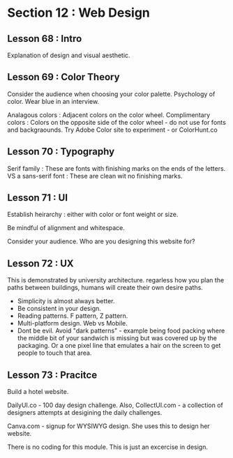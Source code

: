 # Section 12 : Web Design
## Lesson 68 : Intro

Explanation of design and visual aesthetic.

## Lesson 69 : Color Theory

Consider the audience when choosing your color palette. Psychology of color. Wear blue in an interview. 

Analagous colors : Adjacent colors on the color wheel. Complimentary colors : Colors on the opposite side of the color wheel - do not use for fonts and backgraounds. Try Adobe Color site to experiment - or ColorHunt.co

## Lesson 70 : Typography

Serif family : These are fonts with finishing marks on the ends of the letters. VS a sans-serif font : These are clean wit no finishing marks.

## Lesson 71 : UI

Establish heirarchy : either with color or font weight or size.

Be mindful of alignment and whitespace.

Consider your audience. Who are you designing this website for?

## Lesson 72 : UX

This is demonstrated by university architecture. regarless how you plan the paths between buildings, humans will create their own desire paths.

- Simplicity is almost always better.
- Be consistent in your design.
- Reading patterns. F pattern, Z pattern.
- Multi-platform design. Web vs Mobile.
- Dont be evil. Avoid "dark patterns" - example being food packing where the middle bit of your sandwich is missing but was covered up by the packaging. Or a one pixel line that emulates a hair on the screen to get people to touch that area. 

## Lesson 73 : Pracitce

Build a hotel website.

DailyUI.co - 100 day design challenge. Also, CollectUI.com - a collection of designers attempts at desigining the daily challenges. 

Canva.com - signup for WYSIWYG design. She uses this to design her website. 

There is no coding for this module. This is just an excercise in design.

